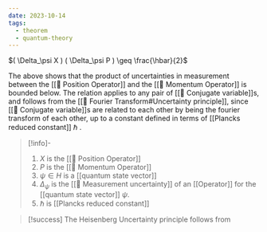 ```yaml
---
date: 2023-10-14
tags:
  - theorem
  - quantum-theory
---
```

$( \Delta_\psi X ) ( \Delta_\psi P ) \geq \frac{\hbar}{2}$

The above shows that the product of uncertainties in measurement between the [[📘 Position Operator]] and the [[📘 Momentum Operator]] is bounded below. The relation applies to any pair of [[📘 Conjugate variable]]s, and follows from the [[📘 Fourier Transform#Uncertainty principle]], since [[📘 Conjugate variable]]s are related to each other by being the fourier transform of each other, up to a constant defined in terms of [[Plancks reduced constant]] $\hbar$ .


>[!info]-
> 1. $X$ is the [[📘 Position Operator]]
> 2. $P$ is the [[📘 Momentum Operator]]
> 3. $\psi \in H$ is a [[quantum state vector]]
> 4. $\Delta_\psi$ is the [[📘 Measurement uncertainty]] of an [[Operator]] for the [[quantum state vector]] $\psi$.
> 5. $\hbar$ is [[Plancks reduced constant]]

>[!success]
>The Heisenberg Uncertainty principle follows from

